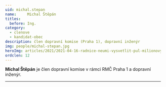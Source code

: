 ```yaml
---
uid: michal.stepan
name:     Michal Štěpán
titles:
  before: Ing.
category:
  - clenove
  - kandidat-obec
description: člen dopravní komise (Praha 1), dopravní inženýr
img: people/michal-stepan.jpg
heroImg: articles/2021/2021-04-16-radnice-neumi-vysvetlit-pul-milionovy-pro-valentu.jpg
ordclen: 12
---
```


**Michal Štěpán** je člen dopravní komise v rámci RMČ Praha 1 a dopravní inženýr. 

---
